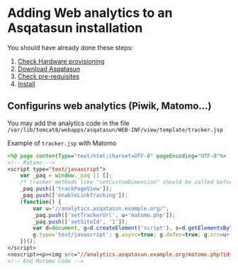 # Adding Web analytics to an Asqatasun installation

You should have already done these steps:

1. [Check Hardware provisioning](Hardware_network_provisioning.md)
2. [Download Asqatasun](Download.md)
3. [Check pre-requisites](Pre-requisites.md)
4. [Install](Installation.md)

## Configurins web analytics (Piwik, Matomo...)

You may add the analytics code in the file `/var/lib/tomcat8/webapps/asqatasun/WEB-INF/view/template/tracker.jsp`

Example of `tracker.jsp` with Matomo

```jsp
<%@ page contentType="text/html;charset=UTF-8" pageEncoding="UTF-8"%>
<!-- Matomo -->
<script type="text/javascript">
    var _paq = window._paq || [];
    /* tracker methods like "setCustomDimension" should be called before "trackPageView" */
    _paq.push(['trackPageView']);
    _paq.push(['enableLinkTracking']);
    (function() {
        var u="//analytics.asqatasun.example.org/";
        _paq.push(['setTrackerUrl', u+'matomo.php']);
        _paq.push(['setSiteId', '1']);
        var d=document, g=d.createElement('script'), s=d.getElementsByTagName('script')[0];
        g.type='text/javascript'; g.async=true; g.defer=true; g.src=u+'matomo.js'; s.parentNode.insertBefore(g,s);
    })();
</script>
<noscript><p><img src="//analytics.asqatasun.example.org/matomo.php?idsite=10&amp;rec=1" style="border:0;" alt="" /></p></noscript>
<!-- End Matomo Code -->
```
